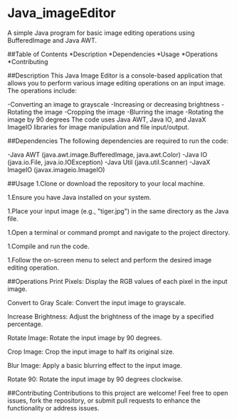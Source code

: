 # Java_imageEditor
A simple Java program for basic image editing operations using BufferedImage and Java AWT.

##Table of Contents
*Description
*Dependencies
*Usage
*Operations
*Contributing

##Description
This Java Image Editor is a console-based application that allows you to perform various image editing operations on an input image. The operations include:

-Converting an image to grayscale
-Increasing or decreasing brightness
-Rotating the image
-Cropping the image
-Blurring the image
-Rotating the image by 90 degrees
The code uses Java AWT, Java IO, and JavaX ImageIO libraries for image manipulation and file input/output.

##Dependencies
The following dependencies are required to run the code:

-Java AWT (java.awt.image.BufferedImage, java.awt.Color)
-Java IO (java.io.File, java.io.IOException)
-Java Util (java.util.Scanner)
-JavaX ImageIO (javax.imageio.ImageIO)

##Usage
1.Clone or download the repository to your local machine.

1.Ensure you have Java installed on your system.

1.Place your input image (e.g., "tiger.jpg") in the same directory as the Java file.

1.Open a terminal or command prompt and navigate to the project directory.

1.Compile and run the code.

1.Follow the on-screen menu to select and perform the desired image editing operation.

##Operations
Print Pixels: Display the RGB values of each pixel in the input image.

Convert to Gray Scale: Convert the input image to grayscale.

Increase Brightness: Adjust the brightness of the image by a specified percentage.

Rotate Image: Rotate the input image by 90 degrees.

Crop Image: Crop the input image to half its original size.

Blur Image: Apply a basic blurring effect to the input image.

Rotate 90: Rotate the input image by 90 degrees clockwise.

##Contributing
Contributions to this project are welcome! Feel free to open issues, fork the repository, or submit pull requests to enhance the functionality or address issues.
